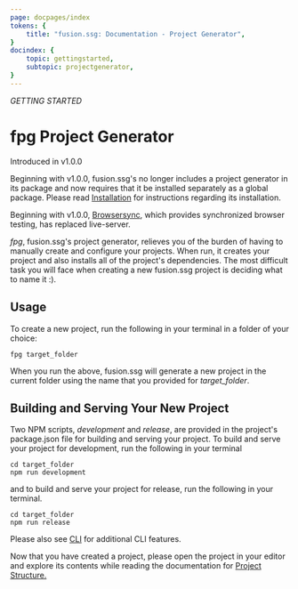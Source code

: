```yaml
---
page: docpages/index
tokens: {
    title: "fusion.ssg: Documentation - Project Generator",
}
docindex: {
    topic: gettingstarted,
    subtopic: projectgenerator,
}
---
```


<em>GETTING STARTED</em>

# fpg Project Generator

<p class="ver">Introduced in v1.0.0</p>

<p class="info">Beginning with v1.0.0, fusion.ssg's no longer includes a project generator in its package and now requires that it be installed separately as a global package. Please read <a href="{baseURL}/docs/installation">Installation</a> for instructions regarding its installation.</p>

<p class="info">Beginning with v1.0.0, <a href="https://browsersync.io/">Browsersync</a>, which provides synchronized browser testing, has replaced live-server.</p>

_fpg_, fusion.ssg's project generator,  relieves you of the burden of having to manually create and configure your projects. When run, it creates your project and also installs all of the project's dependencies. The most difficult task you will face when creating a new fusion.ssg project is deciding what to name it :).

## Usage

To create a new project, run the following in your terminal in a folder of your choice:

```shell
fpg target_folder
```

When you run the above, fusion.ssg will generate a new project in the current folder using the name that you provided for _target_folder_.

## Building and Serving Your New Project

Two NPM scripts, _development_ and _release_, are provided in the project's package.json file for building and serving your project. To build and serve your project for development, run the following in your terminal

```shell
cd target_folder
npm run development
```
and to build and serve your project for release, run the following in your terminal.

```shell
cd target_folder
npm run release
```
<p class="info">Please also see <a href="{baseURL}/docs/cli">CLI</a> for additional CLI features.</p>

Now that you have created a project, please open the project in your editor and explore its contents while reading the documentation for <a href="{baseURL}/docs/projectstructure">Project Structure.</a>
